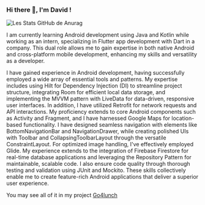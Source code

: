 ### Hi there 👋, I'm David !

![Les Stats GitHub de Anurag](https://github-readme-stats.vercel.app/api?username=davidvgn&show_icons=true&theme=radical)

I am currently learning Android development using Java and Kotlin while working as an intern, specializing in Flutter app development with Dart in a company. This dual role allows me to gain expertise in both native Android and cross-platform mobile development, enhancing my skills and versatility as a developer.

I have gained experience in Android development, having successfully employed a wide array of essential tools and patterns. My expertise includes using Hilt for Dependency Injection (DI) to streamline project structure, integrating Room for efficient local data storage, and implementing the MVVM pattern with LiveData for data-driven, responsive user interfaces. In addition, I have utilized Retrofit for network requests and API interactions. My proficiency extends to core Android components such as Activity and Fragment, and I have harnessed Google Maps for location-based functionality. I have designed seamless navigation with elements like BottomNavigationBar and NavigationDrawer, while creating polished UIs with Toolbar and CollapsingToolbarLayout through the versatile ConstraintLayout. For optimized image handling, I've effectively employed Glide. My experience extends to the integration of Firebase Firestore for real-time database applications and leveraging the Repository Pattern for maintainable, scalable code. I also ensure code quality through thorough testing and validation using JUnit and Mockito. These skills collectively enable me to create feature-rich Android applications that deliver a superior user experience.

You may see all of it in my project [Go4lunch](https://github.com/Davidvgn/go4lunch)


<!--
**Davidvgn/Davidvgn** is a ✨ _special_ ✨ repository because its `README.md` (this file) appears on your GitHub profile.

Here are some ideas to get you started:

- 🔭 I’m currently working on ...
- 🌱 I’m currently learning ...
- 👯 I’m looking to collaborate on ...
- 🤔 I’m looking for help with ...
- 💬 Ask me about ...
- 📫 How to reach me: ...
- 😄 Pronouns: ...
- ⚡ Fun fact: ...
-->
